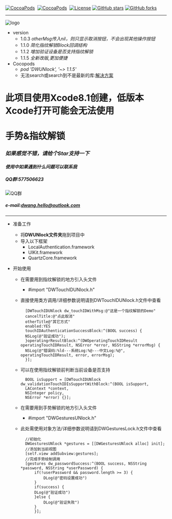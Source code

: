 [![CocoaPods](http://img.shields.io/cocoapods/v/DWUNlock.svg?style=flat)](http://cocoapods.org/?q=DWUNlock)&nbsp;
[![CocoaPods](http://img.shields.io/cocoapods/p/DWUNlock.svg?style=flat)](http://cocoapods.org/?q=DWUNlock)&nbsp;
[![License](https://img.shields.io/cocoapods/l/DWUNlock.svg?style=flat)](http://cocoapods.org/pods/DWUNlock) 
[![GitHub stars](https://img.shields.io/github/stars/dwanghello/DWUNlock.svg)](https://github.com/asiosldh/DWUNlock/stargazers)
[![GitHub forks](https://img.shields.io/github/forks/dwanghello/DWUNlock.svg)](https://github.com/asiosldh/DWUNlock/forkgazers)

---
![logo](https://github.com/dwanghello/DWUNlock/blob/master/logo.png)

- version
    - 1.0.3 *otherMsg传入nil，则只显示取消按钮，不会出现其他操作按钮*
    - 1.1.0 *简化指纹解锁Block回调结构*
    - 1.1.2 *增加验证设备是否支持指纹解锁*
    - 1.1.5 *全新改版,更加便捷*
- Cocopods
    - *pod 'DWUNlock', '~> 1.1.5'*
    - 无法search或search到不是最新的库:[解决方案](http://www.jianshu.com/p/1fc730b0edc7)
    

# 此项目使用Xcode8.1创建，低版本Xcode打开可能会无法使用
# 手势&amp;指纹解锁
### *如果感觉不错，请给个Star支持一下*
#### *使用中如果遇到什么问题可以联系我*
##### *QQ群:577506623*
![QQ群](https://github.com/dwanghello/DWTransform/blob/master/QQ群.png)
##### *e-mail:dwang.hello@outlook.com*

---
- 准备工作
    - 将<strong>DWUNlock文件夹</strong>拖到项目中
    - 导入以下框架
        - LocalAuthentication.framework
        - UIKit.framework
        - QuartzCore.framework

- 开始使用
    - 在需要用到指纹解锁的地方引入头文件
        - #import "DWTouchIDUNlock.h"
    - 直接使用类方调用/详细参数说明请到DWTouchIDUNlock.h文件中查看


            [DWTouchIDUNlock dw_touchIDWithMsg:@"这是一个指纹解锁的Demo"
            cancelTitle:@"点此取消" 
            otherTitle@"其它方式" 
            enabled:YES 
            touchIDAuthenticationSuccessBlock:^(BOOL success) {
            NSLog(@"验证成功");
            }operatingrResultBlock:^(DWOperatingTouchIDResult operatingTouchIDResult, NSError *error, NSString *errorMsg) {
            NSLog(@"错误码:%ld---系统Log:%@---中文Log:%@", operatingTouchIDResult, error, errorMsg);
            }];
            
    - 可以在使用指纹解锁前判断当前设备是否支持

            BOOL isSupport = [DWTouchIDUNlock dw_validationTouchIDIsSupportWithBlock:^(BOOL isSupport, 
            LAContext *context, 
            NSInteger policy, 
            NSError *error) {}];

    - 在需要用到手势解锁的地方引入头文件
        - #import "DWGesturesUNlock.h"
    
    - 此处需使用对象方法/详细参数说明请到DWGesturesLock.h文件中查看
    
            //初始化
            DWGesturesUNlock *gestures = [[DWGesturesUNlock alloc] init];
            //添加到当前视图
            [self.view addSubview:gestures];
            //完成手势绘制调用
            [gestures dw_passwordSuccess:^(BOOL success, NSString *password, NSString *userPassword) {
                if(!userPassword && password.length >= 3) {
                    DLog(@"密码设置成功")
                }
                if(success) {
                DLog(@"验证成功")
                }else {
                    DLog(@"验证失败")
                }
                }];



